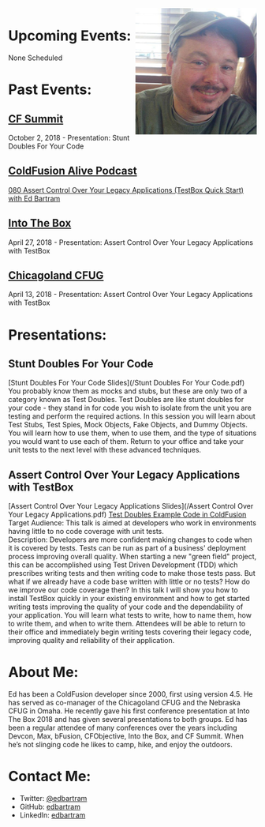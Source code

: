 <img src="/Ed Profile.jpg" height="256" align="right" alt="Ed Bartram">

# Upcoming Events:
None Scheduled

# Past Events:
## [CF Summit](https://cfsummit.adobeevents.com/)
October 2, 2018 - Presentation: Stunt Doubles For Your Code
## [ColdFusion Alive Podcast](http://teratech.com/podcast/)
[080 Assert Control Over Your Legacy Applications (TestBox Quick Start) with Ed Bartram](http://teratech.com/podcast/assert-control-over-your-legacy-applications-testbox-quick-start-ed-bartam/)
## [Into The Box](https://www.intothebox.org/)
April 27, 2018 - Presentation: Assert Control Over Your Legacy Applications with TestBox
## [Chicagoland CFUG](https://www.meetup.com/ChicagolandCFUG/)
April 13, 2018 - Presentation: Assert Control Over Your Legacy Applications with TestBox

# Presentations:
## Stunt Doubles For Your Code
[Stunt Doubles For Your Code Slides](/Stunt Doubles For Your Code.pdf)
You probably know them as mocks and stubs, but these are only two of a category known as Test Doubles. Test Doubles are like stunt doubles for your code - they stand in for code you wish to isolate from the unit you are testing and perform the required actions. In this session you will learn about Test Stubs, Test Spies, Mock Objects, Fake Objects, and Dummy Objects. You will learn how to use them, when to use them, and the type of situations you would want to use each of them. Return to your office and take your unit tests to the next level with these advanced techniques.

## Assert Control Over Your Legacy Applications with TestBox
[Assert Control Over Your Legacy Applications Slides](/Assert Control Over Your Legacy Applications.pdf)
[Test Doubles Example Code in ColdFusion](https://github.com/edbartram/XUnit-Test-Patterns/tree/master/TestDoubles)
Target Audience: This talk is aimed at developers who work in environments having little to no code coverage with unit tests.  
Description: Developers are more confident making changes to code when it is covered by tests. Tests can be run as part of a business' deployment process improving overall quality. When starting a new "green field" project, this can be accomplished using Test Driven Development (TDD) which prescribes writing tests and then writing code to make those tests pass. But what if we already have a code base written with little or no tests? How do we improve our code coverage then? In this talk I will show you how to install TestBox quickly in your existing environment and how to get started writing tests improving the quality of your code and the dependability of your application. You will learn what tests to write, how to name them, how to write them, and when to write them. Attendees will be able to return to their office and immediately begin writing tests covering their legacy code, improving quality and reliability of their application.

# About Me:
Ed has been a ColdFusion developer since 2000, first using version 4.5. He has served as co-manager of the Chicagoland CFUG and the Nebraska CFUG in Omaha. He recently gave his first conference presentation at Into The Box 2018 and has given several presentations to both groups. Ed has been a regular attendee of many conferences over the years including Devcon, Max, bFusion, CFObjective, Into the Box, and CF Summit. When he’s not slinging code he likes to camp, hike, and enjoy the outdoors.

# Contact Me:
* Twitter: [@edbartram](https://twitter.com/EdBartram/)
* GitHub: [edbartram](https://github.com/edbartram/)
* LinkedIn: [edbartram](https://www.linkedin.com/in/edbartram/)
